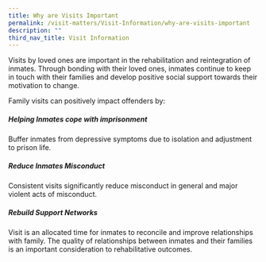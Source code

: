 ```yaml
---
title: Why are Visits Important
permalink: /visit-matters/Visit-Information/why-are-visits-important
description: ""
third_nav_title: Visit Information
---
```

Visits by loved ones are important in the rehabilitation and reintegration of inmates. Through bonding with their loved ones, inmates continue to keep in touch with their families and develop positive social support towards their motivation to change.

Family visits can positively impact offenders by:<br>
##### Helping Inmates cope with imprisonment<br>
Buffer inmates from depressive symptoms due to isolation and adjustment to prison life.

##### Reduce Inmates Misconduct
Consistent visits significantly reduce misconduct in general and major violent acts of misconduct.

##### Rebuild Support Networks<br>
Visit is an allocated time for inmates to reconcile and improve relationships with family. The quality of relationships between inmates and their families is an important consideration to rehabilitative outcomes.